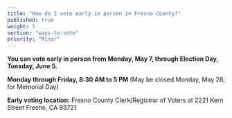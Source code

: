 ```yaml
---
title: "How do I vote early in person in Fresno County?"
published: true
weight: 5
section: "ways-to-vote"
priority: "Minor"
---
```

**You can vote early in person from Monday, May 7, through Election Day, Tuesday, June 5.**  

**Monday through Friday, 8:30 AM to 5 PM** (May be closed Monday, May 28, for Memorial Day)    

**Early voting location:** Fresno County Clerk/Registrar of Voters at 2221 Kern Street Fresno, CA 93721   
